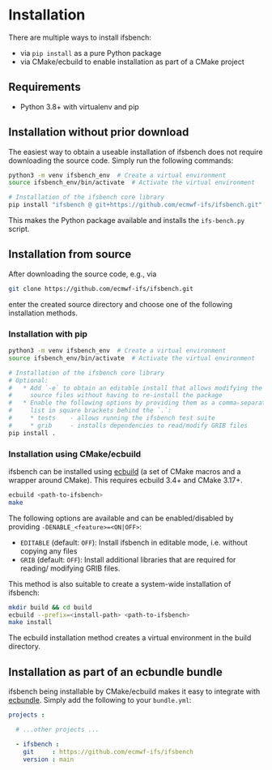 # Installation

There are multiple ways to install ifsbench:
- via `pip install` as a pure Python package
- via CMake/ecbuild to enable installation as part of a CMake project

## Requirements

- Python 3.8+ with virtualenv and pip

## Installation without prior download

The easiest way to obtain a useable installation of ifsbench does not
require downloading the source code. Simply run the following commands:

```bash
python3 -m venv ifsbench_env  # Create a virtual environment
source ifsbench_env/bin/activate  # Activate the virtual environment

# Installation of the ifsbench core library
pip install "ifsbench @ git+https://github.com/ecmwf-ifs/ifsbench.git"
```

This makes the Python package available and installs the `ifs-bench.py` script.


## Installation from source

After downloading the source code, e.g., via

```bash
git clone https://github.com/ecmwf-ifs/ifsbench.git
```

enter the created source directory and choose one of the following installation methods.

### Installation with pip

```bash
python3 -m venv ifsbench_env  # Create a virtual environment
source ifsbench_env/bin/activate  # Activate the virtual environment

# Installation of the ifsbench core library
# Optional:
#   * Add `-e` to obtain an editable install that allows modifying the
#     source files without having to re-install the package
#   * Enable the following options by providing them as a comma-separated
#     list in square brackets behind the `.`:
#     * tests    - allows running the ifsbench test suite
#     * grib     - installs dependencies to read/modify GRIB files
pip install .
```

### Installation using CMake/ecbuild

ifsbench can be installed using [ecbuild](https://github.com/ecmwf/ecbuild) (a set of CMake macros and a wrapper around CMake). 
This requires ecbuild 3.4+ and CMake 3.17+.

```bash
ecbuild <path-to-ifsbench>
make
```

The following options are available and can be enabled/disabled by providing `-DENABLE_<feature>=<ON|OFF>`:

- `EDITABLE` (default: `OFF`): Install ifsbench in editable mode, i.e. without
  copying any files
- `GRIB` (default: `OFF`): Install additional libraries that are required for 
  reading/ modifying GRIB files.

This method is also suitable to create a system-wide installation of ifsbench:

```bash
mkdir build && cd build
ecbuild --prefix=<install-path> <path-to-ifsbench>
make install
```

The ecbuild installation method creates a virtual environment in the build
directory.

## Installation as part of an ecbundle bundle

ifsbench being installable by CMake/ecbuild makes it easy to integrate with
[ecbundle](https://github.com/ecmwf/ecbundle). Simply add the following to your
`bundle.yml`:

```yaml
projects :

  # ...other projects ...

  - ifsbench :
    git     : https://github.com/ecmwf-ifs/ifsbench
    version : main
```